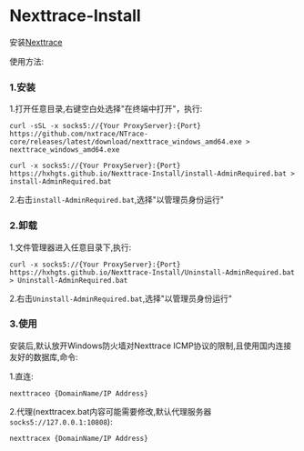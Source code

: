 # Nexttrace-Install
安装[Nexttrace](https://github.com/nxtrace/NTrace-core/releases)

使用方法:

### 1.安装

1.打开任意目录,右键空白处选择"在终端中打开"，执行:

```
curl -sSL -x socks5://{Your ProxyServer}:{Port} https://github.com/nxtrace/NTrace-core/releases/latest/download/nexttrace_windows_amd64.exe > nexttrace_windows_amd64.exe
```
```
curl -x socks5://{Your ProxyServer}:{Port} https://hxhgts.github.io/Nexttrace-Install/install-AdminRequired.bat > install-AdminRequired.bat
```

2.右击`install-AdminRequired.bat`,选择"以管理员身份运行"

### 2.卸载

1.文件管理器进入任意目录下,执行:

```
curl -x socks5://{Your ProxyServer}:{Port} https://hxhgts.github.io/Nexttrace-Install/Uninstall-AdminRequired.bat > Uninstall-AdminRequired.bat
```

2.右击`Uninstall-AdminRequired.bat`,选择"以管理员身份运行"

### 3.使用

安装后,默认放开Windows防火墙对Nexttrace ICMP协议的限制,且使用国内连接友好的数据库,命令:

1.直连:
```
nexttraceo {DomainName/IP Address}
```
2.代理(nexttracex.bat内容可能需要修改,默认代理服务器`socks5://127.0.0.1:10808`):
```
nexttracex {DomainName/IP Address}
```
